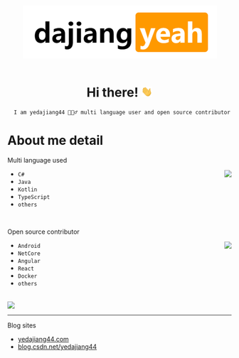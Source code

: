 <a href="https://yedajiang44.com" target="_blank" rel="nofollow">
   <div align="center">
      <img src="./img/logo.png">
   </div>
</a>

<br/>

<h1 align="center">Hi there! 
   <img src="./img/hand.gif" width="25px">
</h1>

      I am yedajiang44 🙋🏻‍♂️ multi language user and open source contributor

# About me detail

Multi language used

<img align="right" src="https://github-readme-stats.vercel.app/api/top-langs/?username=yedajiang44&layout=compact" />

- `C#`
- `Java`
- `Kotlin`
- `TypeScript`
- `others`

<br/>

Open source contributor

<img align="right" src="https://github-readme-stats.vercel.app/api?username=yedajiang44&count_private=true&show_icons=true&hide_title=true" />

- `Android`
- `NetCore`
- `Angular`
- `React`
- `Docker`
- `others`

<br/>

<img align="center" src="https://github-profile-trophy.vercel.app/?username=yedajiang44&theme=flat&no-frame=true&margin-w=30" />

---

Blog sites

- [yedajiang44.com](http://yedajiang44.com)
- [blog.csdn.net/yedajiang44](https://blog.csdn.net/yedajiang44)
